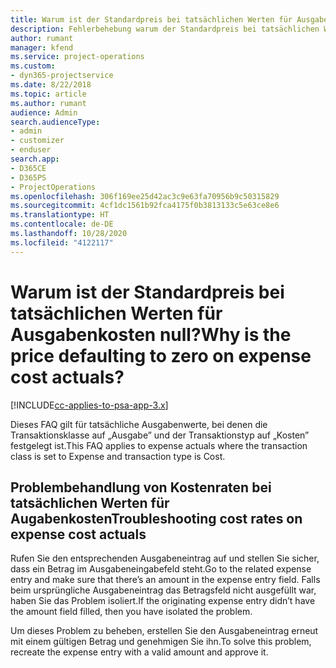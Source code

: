 ```yaml
---
title: Warum ist der Standardpreis bei tatsächlichen Werten für Ausgabenkosten null?
description: Fehlerbehebung warum der Standardpreis bei tatsächlichen Werten für Ausgabenkosten null ist.
author: rumant
manager: kfend
ms.service: project-operations
ms.custom:
- dyn365-projectservice
ms.date: 8/22/2018
ms.topic: article
ms.author: rumant
audience: Admin
search.audienceType:
- admin
- customizer
- enduser
search.app:
- D365CE
- D365PS
- ProjectOperations
ms.openlocfilehash: 306f169ee25d42ac3c9e63fa70956b9c50315829
ms.sourcegitcommit: 4cf1dc1561b92fca4175f0b3813133c5e63ce8e6
ms.translationtype: HT
ms.contentlocale: de-DE
ms.lasthandoff: 10/28/2020
ms.locfileid: "4122117"
---
```

# <a name="why-is-the-price-defaulting-to-zero-on-expense-cost-actuals"></a><span data-ttu-id="331df-103">Warum ist der Standardpreis bei tatsächlichen Werten für Ausgabenkosten null?</span><span class="sxs-lookup"><span data-stu-id="331df-103">Why is the price defaulting to zero on expense cost actuals?</span></span>

[!INCLUDE[cc-applies-to-psa-app-3.x](../includes/cc-applies-to-psa-app-3x.md)]

<span data-ttu-id="331df-104">Dieses FAQ gilt für tatsächliche Ausgabenwerte, bei denen die Transaktionsklasse auf „Ausgabe” und der Transaktionstyp auf „Kosten” festgelegt ist.</span><span class="sxs-lookup"><span data-stu-id="331df-104">This FAQ applies to expense actuals where the transaction class is set to Expense and transaction type is Cost.</span></span>

## <a name="troubleshooting-cost-rates-on-expense-cost-actuals"></a><span data-ttu-id="331df-105">Problembehandlung von Kostenraten bei tatsächlichen Werten für Augabenkosten</span><span class="sxs-lookup"><span data-stu-id="331df-105">Troubleshooting cost rates on expense cost actuals</span></span>

<span data-ttu-id="331df-106">Rufen Sie den entsprechenden Ausgabeneintrag auf und stellen Sie sicher, dass ein Betrag im Ausgabeneingabefeld steht.</span><span class="sxs-lookup"><span data-stu-id="331df-106">Go to the related expense entry and make sure that there’s an amount in the expense entry field.</span></span> <span data-ttu-id="331df-107">Falls beim ursprüngliche Ausgabeneintrag das Betragsfeld nicht ausgefüllt war, haben Sie das Problem isoliert.</span><span class="sxs-lookup"><span data-stu-id="331df-107">If the originating expense entry didn’t have the amount field filled, then you have isolated the problem.</span></span>
 
<span data-ttu-id="331df-108">Um dieses Problem zu beheben, erstellen Sie den Ausgabeneintrag erneut mit einem gültigen Betrag und genehmigen Sie ihn.</span><span class="sxs-lookup"><span data-stu-id="331df-108">To solve this problem, recreate the expense entry with a valid amount and approve it.</span></span>
